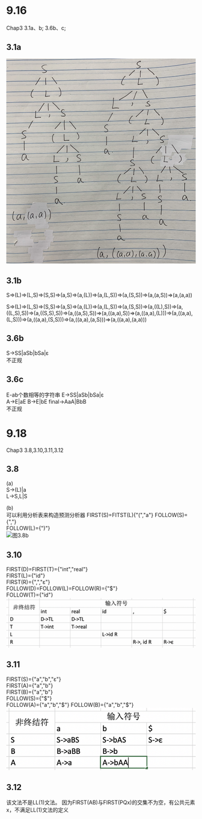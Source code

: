 # 9.16
Chap3 3.1a、b; 3.6b、c;

## 3.1a
![图3.1a](3.1a.jpg)  
  
## 3.1b
S=>(L)=>(L,S)=>(S,S)=>(a,S)=>(a,(L))=>(a,(L,S))=>(a,(S,S))=>(a,(a,S))=>(a,(a,a))  
  
S=>(L)=>(L,S)=>(S,S)=>(a,S)=>(a,(L))=>(a,(L,S))=>(a,(S,S))=>(a,((L),S))=>(a,((L,S),S))=>(a,((S,S),S))=>(a,((a,S),S))=>(a,((a,a),S))=>(a,((a,a),(L)))=>(a,((a,a),(L,S)))=>(a,((a,a),(S,S)))=>(a,((a,a),(a,S)))=>(a,((a,a),(a,a)))  
## 3.6b
S->SS|aSb|bSa|ε  
不正规  

## 3.6c
E-ab个数相等的字符串
E->SS|aSb|bSa|ε  
A->E|aE
B->E|bE
final->AaA|BbB  
不正规  

# 9.18
Chap3 3.8,3.10,3.11,3.12  

## 3.8
(a)  
S->(L)|a  
L->S,L|S  

(b)  
可以利用分析表来构造预测分析器
FIRST(S)=FITST(L){"(","a"}
FOLLOW(S)={","}  
FOLLOW(L)={")"}  
![图3.8b](3.8b)

## 3.10
FIRST(D)=FIRST(T)={"int","real"}  
FIRST(L)={"id"}  
FIRST(R)={",","ε"}  
FOLLOW(D)=FOLLOW(L)=FOLLOW(R)={"$"}  
FOLLOW(T)={"id"}
![图3.10](3.10.png)  

## 3.11
FIRST(S)={"a","b","ε"}  
FIRST(A)={"a","b"}  
FIRST(B)={"a","b"}  
FOLLOW(S)={"$"}  
FOLLOW(A)={"a","b","$"}
FOLLOW(B)={"a","b","$"}  
![图3.11](3.11.png)  

## 3.12
该文法不是LL(1)文法。 
因为FIRST(AB)与FIRST(PQx)的交集不为空，有公共元素x，不满足LL(1)文法的定义


